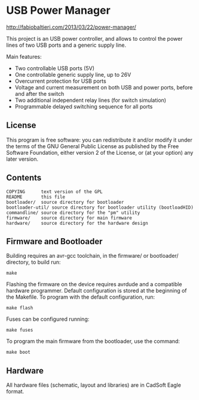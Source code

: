 USB Power Manager
=================

http://fabiobaltieri.com/2013/03/22/power-manager/

This project is an USB power controller, and allows to control the power lines
of two USB ports and a generic supply line.

Main features:
- Two controllable USB ports (5V)
- One controllable generic supply line, up to 26V
- Overcurrent protection for USB ports
- Voltage and current measurement on both USB and power ports, before and after
  the switch
- Two additional independent relay lines (for switch simulation)
- Programmable delayed switching sequence for all ports

License
-------

This program is free software: you can redistribute it and/or modify
it under the terms of the GNU General Public License as published by
the Free Software Foundation, either version 2 of the License, or
(at your option) any later version.

Contents
--------

    COPYING      text version of the GPL
    README       this file
    bootloader/  source directory for bootloader
    bootloader-util/ source directory for bootloader utility (bootloadHID)
    commandline/ source directory for the "pm" utility
    firmware/    source directory for main firmware
    hardware/    source directory for the hardware design

Firmware and Bootloader
-----------------------

Building requires an avr-gcc toolchain, in the firmware/ or bootloader/
directory, to build run:

    make

Flashing the firmware on the device requires avrdude and a compatible hardware
programmer. Default configuration is stored at the beginning of the Makefile.
To program with the default configuration, run:

    make flash

Fuses can be configured running:

    make fuses

To program the main firmware from the bootloader, use the command:

    make boot

Hardware
--------

All hardware files (schematic, layout and libraries) are in CadSoft Eagle
format.
